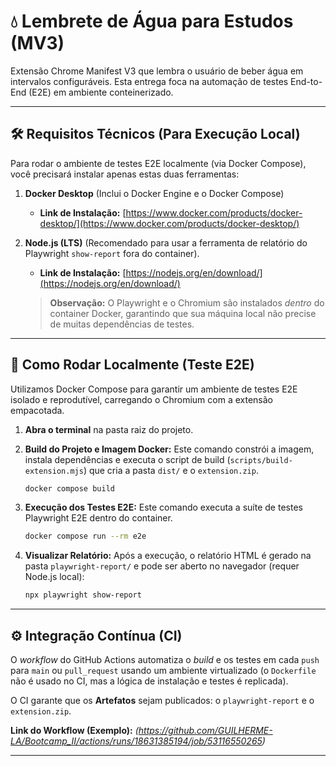 # 💧 Lembrete de Água para Estudos (MV3)

Extensão Chrome Manifest V3 que lembra o usuário de beber água em intervalos configuráveis. Esta entrega foca na automação de testes End-to-End (E2E) em ambiente conteinerizado.

---

## 🛠️ Requisitos Técnicos (Para Execução Local)

Para rodar o ambiente de testes E2E localmente (via Docker Compose), você precisará instalar apenas estas duas ferramentas:

1.  **Docker Desktop** (Inclui o Docker Engine e o Docker Compose)
    * **Link de Instalação:** [https://www.docker.com/products/docker-desktop/](https://www.docker.com/products/docker-desktop/)

2.  **Node.js (LTS)** (Recomendado para usar a ferramenta de relatório do Playwright `show-report` fora do container).
    * **Link de Instalação:** [https://nodejs.org/en/download/](https://nodejs.org/en/download/)
    
    > **Observação:** O Playwright e o Chromium são instalados *dentro* do container Docker, garantindo que sua máquina local não precise de muitas dependências de testes.

---

## 🚀 Como Rodar Localmente (Teste E2E)

Utilizamos Docker Compose para garantir um ambiente de testes E2E isolado e reprodutível, carregando o Chromium com a extensão empacotada.

1.  **Abra o terminal** na pasta raiz do projeto.

2.  **Build do Projeto e Imagem Docker:**
    Este comando constrói a imagem, instala dependências e executa o script de build (`scripts/build-extension.mjs`) que cria a pasta `dist/` e o `extension.zip`.
    ```bash
    docker compose build
    ```

3.  **Execução dos Testes E2E:**
    Este comando executa a suíte de testes Playwright E2E dentro do container.
    ```bash
    docker compose run --rm e2e
    ```

4.  **Visualizar Relatório:**
    Após a execução, o relatório HTML é gerado na pasta `playwright-report/` e pode ser aberto no navegador (requer Node.js local):
    ```bash
    npx playwright show-report
    ```

---

## ⚙️ Integração Contínua (CI)

O *workflow* do GitHub Actions automatiza o *build* e os testes em cada `push` para `main` ou `pull_request` usando um ambiente virtualizado (o `Dockerfile` não é usado no CI, mas a lógica de instalação e testes é replicada).

O CI garante que os **Artefatos** sejam publicados: o `playwright-report` e o `extension.zip`.

**Link do Workflow (Exemplo):**
*(https://github.com/GUILHERME-LA/Bootcamp_II/actions/runs/18631385194/job/53116550265)*

---
